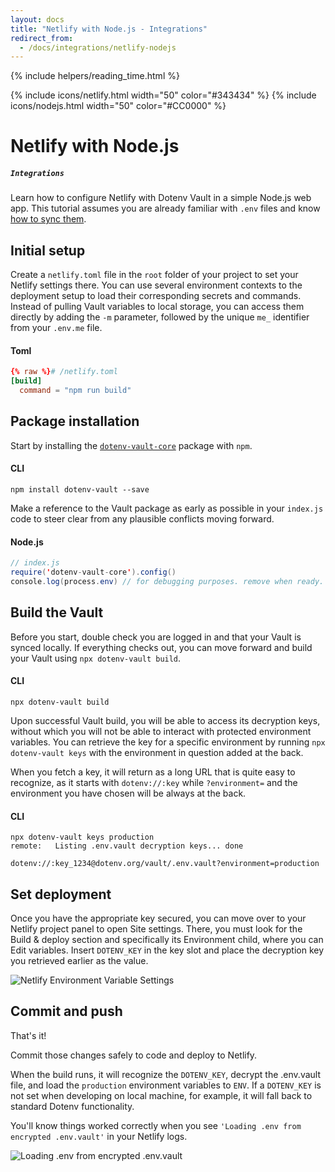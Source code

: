 ```yaml
---
layout: docs
title: "Netlify with Node.js - Integrations"
redirect_from:
  - /docs/integrations/netlify-nodejs
---
```


{% include helpers/reading_time.html %}

{% include icons/netlify.html width="50" color="#343434" %}
{% include icons/nodejs.html width="50" color="#CC0000" %}

# __Netlify with Node.js__
##### `Integrations`
Learn how to configure Netlify with Dotenv Vault in a simple Node.js web app. This tutorial assumes you are already familiar with `.env` files and know [how to sync them](/docs/tutorials/sync).

## Initial setup
Create a `netlify.toml` file in the `root` folder of your project to set your Netlify settings there. You can use several environment contexts to the deployment setup to load their corresponding secrets and commands. Instead of pulling Vault variables to local storage, you can access them directly by adding the `-m` parameter, followed by the unique `me_` identifier from your `.env.me` file.

#### Toml

```Toml
{% raw %}# /netlify.toml
[build]
  command = "npm run build"
```

## Package installation
Start by installing the [`dotenv-vault-core`](https://github.com/dotenv-org/dotenv-vault-core) package with `npm`.

#### CLI

```shell
npm install dotenv-vault --save
```
Make a reference to the Vault package as early as possible in your `index.js` code to steer clear from any plausible conflicts moving forward.

#### Node.js

```java
// index.js
require('dotenv-vault-core').config()
console.log(process.env) // for debugging purposes. remove when ready.
```

## Build the Vault
Before you start, double check you are logged in and that your Vault is synced locally. If everything checks out, you can move forward and build your Vault using `npx dotenv-vault build`.

#### CLI

```shell
npx dotenv-vault build
```

Upon successful Vault build, you will be able to access its decryption keys, without which you will not be able to interact with protected environment variables. You can retrieve the key for a specific environment by running `npx dotenv-vault keys` with the environment in question added at the back.

When you fetch a key, it will return as a long URL that is quite easy to recognize, as it starts with `dotenv://:key` while `?environment=` and the environment you have chosen will be always at the back.

#### CLI

```shell
npx dotenv-vault keys production
remote:   Listing .env.vault decryption keys... done

dotenv://:key_1234@dotenv.org/vault/.env.vault?environment=production
```

## Set deployment
Once you have the appropriate key secured, you can move over to your Netlify project panel to open Site settings. There, you must look for the Build & deploy section and specifically its Environment child, where you can Edit variables. Insert `DOTENV_KEY` in the key slot and place the decryption key you retrieved earlier as the value.

![Netlify Environment Variable Settings](https://res.cloudinary.com/dotenv-org/image/upload/v1666846662/dotenv_netlify_environment_variable_settings_dijkbu.png)

<!-- {% include helpers/screenshot.html url="https://res.cloudinary.com/dotenv-org/image/upload/v1666846662/dotenv_netlify_environment_variable_settings_dijkbu.png" %} -->

## Commit and push

That's it!

Commit those changes safely to code and deploy to Netlify.

When the build runs, it will recognize the `DOTENV_KEY`, decrypt the .env.vault file, and load the `production` environment variables to `ENV`. If a `DOTENV_KEY` is not set when developing on local machine, for example, it will fall back to standard Dotenv functionality.

You'll know things worked correctly when you see `'Loading .env from encrypted .env.vault'` in your Netlify logs.

![Loading .env from encrypted .env.vault](https://res.cloudinary.com/dotenv-org/image/upload/v1666952821/dotenv_netlify_encrypted_loading_env_pwuzng.png)

<!-- {% include helpers/screenshot.html url="https://res.cloudinary.com/dotenv-org/image/upload/v1666952821/dotenv_netlify_encrypted_loading_env_pwuzng.png" %} -->
